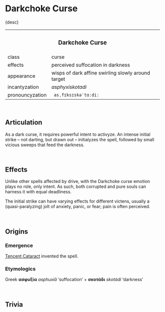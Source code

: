 # Darkchoke Curse

{desc}


<table>
  <tr>
    <th colspan="2"> <h3> Darkchoke Curse </h3> </th>
  </tr>
  <tr>
    <td> class </td>
    <td> curse </td>
  </th>
  <tr>
    <td> effects </td>
    <td> perceived suffocation in darkness </td>
  </tr>
  <tr>
    <td> appearance </td>
    <td> wisps of dark affine swirling slowly around target </td>
  </tr>
  <tr>
    <td> incantyzation </td>
    <td> <em> asphyxiskotadi </em> </td>
  </tr>
  <tr>
    <td> pronouncyzation </td>
    <td> <code> asˌfɪksɪskəˈtɑːdiː </code> </td>
  </tr>
</table>


<br>


## Articulation

As a dark curse, it requires powerful intent to activyze. An intense initial strike – not darting, but drawn out – initialyzes the spell, followed by small vicious sweeps that feed the darkness. 


<br>


## Effects

Unlike other spells affected by drive, with the Darkchoke curse emotion plays no role, only intent. As such, both corrupted and pure souls can harness it with equal deadliness.

The initial strike can have varying effects for different victens, usually a (quasi-paralyzing) jolt of anxiety, panic, or fear; pain is often perceived.


<br>


## Origins

### Emergence
[Tencent Cataract](–) invented the spell.

### Etymologics
Greek **ασφυξία** *asphuxíā* ‘suffocation’ + **σκοτάδι** *skotádi* ‘darkness’


<br>


## Trivia
